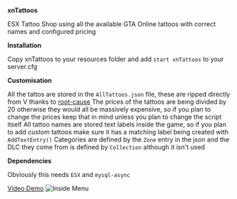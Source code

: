**xnTattoos**

ESX Tattoo Shop using all the available GTA Online tattoos with correct names and configured pricing

**Installation**

Copy xnTattoos to your resources folder and add `start xnTattoos` to your server.cfg

**Customisation**

All the tattos are stored in the `AllTattoos.json` file, these are ripped directly from V thanks to [root-cause](https://github.com/root-cause)
The prices of the tattoos are being divided by 20 otherwise they would all be massively expensive, so if you plan to change the prices keep that in mind unless you plan to change the script itself
All tattoo names are stored text labels inside the game, so if you plan to add custom tattoos make sure it has a matching label being created with `AddTextEntry()`
Categories are defined by the `Zone` entry in the json and the DLC they come from is defined by `Collection` although it isn't used

**Dependencies**

Obviously this needs `ESX` and `mysql-async`

[Video Demo](https://spandauballet.gold/i/Y1ouh2m.mp4)
![Inside Menu](https://fuckingyourmum.com/i/na8Dax.jpg)